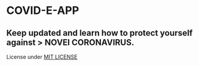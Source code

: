 # COVID-E-APP
## Keep updated and learn how to protect yourself against > **NOVEl CORONAVIRUS**.
License under [MIT LICENSE](LICENSE)
